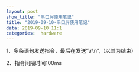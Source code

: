 ```yaml
---
layout: post
show_title: "串口屏使用笔记"
title: "2019-09-10-串口屏使用笔记"
data: 2019-09-10 11:1
categories:  hardware
---
```


1、多条语句发送指令，最后在发送“\r\n”,（以其为结束）

2、指令间隔时间100ms

<!--more-->